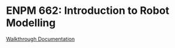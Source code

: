 # ENPM 662: Introduction to Robot Modelling

[Walkthrough Documentation](https://enpm-662introduction-to-robot-modelling.readthedocs.io/en/latest/)
